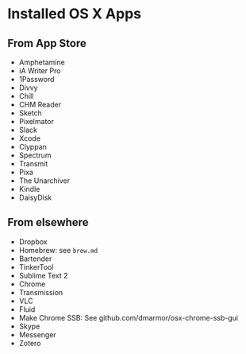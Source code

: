# Installed OS X Apps

## From App Store
- Amphetamine
- iA Writer Pro
- 1Password
- Divvy
- Chill
- CHM Reader
- Sketch
- Pixelmator
- Slack
- Xcode
- Clyppan
- Spectrum
- Transmit
- Pixa
- The Unarchiver
- Kindle
- DaisyDisk
 
## From elsewhere
- Dropbox
- Homebrew: see `brew.md`
- Bartender
- TinkerTool
- Sublime Text 2
- Chrome
- Transmission
- VLC
- Fluid
- Make Chrome SSB: See github.com/dmarmor/osx-chrome-ssb-gui
- Skype
- Messenger
- Zotero
